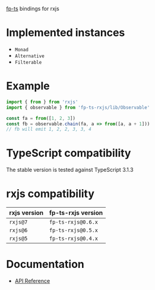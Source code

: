 [fp-ts](https://github.com/gcanti/fp-ts) bindings for rxjs

# Implemented instances

- `Monad`
- `Alternative`
- `Filterable`

# Example

```ts
import { from } from 'rxjs'
import { observable } from 'fp-ts-rxjs/lib/Observable'

const fa = from([1, 2, 3])
const fb = observable.chain(fa, a => from([a, a + 1]))
// fb will emit 1, 2, 2, 3, 3, 4
```

# TypeScript compatibility

The stable version is tested against TypeScript 3.1.3

# rxjs compatibility

| rxjs version | fp-ts-rxjs version |
| ------------ | ------------------ |
| `rxjs@7`     | `fp-ts-rxjs@0.6.x` |
| `rxjs@6`     | `fp-ts-rxjs@0.5.x` |
| `rxjs@5`     | `fp-ts-rxjs@0.4.x` |

# Documentation

- [API Reference](https://gcanti.github.io/fp-ts-rxjs)
